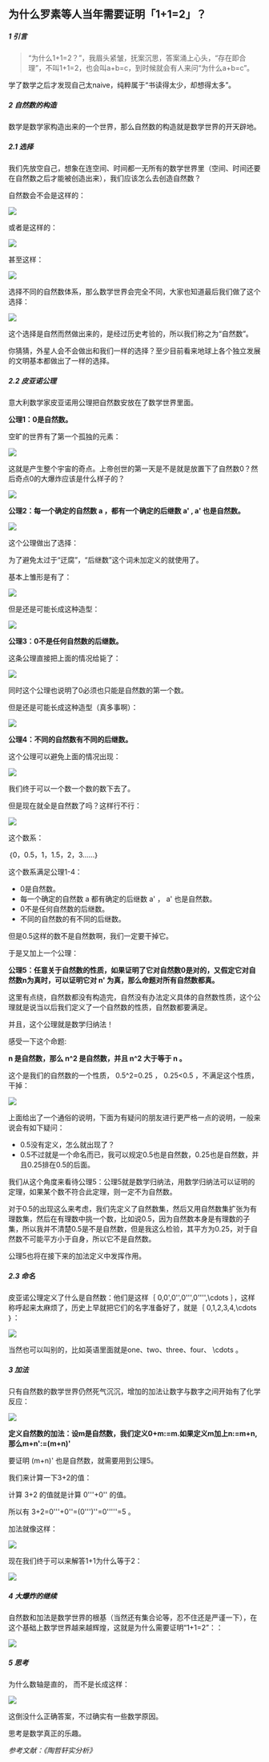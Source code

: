 ## 为什么罗素等人当年需要证明「1+1=2」？
##### 1 引言
>“为什么1+1=2？”，我眉头紧皱，抚案沉思，答案涌上心头，“存在即合理”，不叫1+1=2，也会叫a+b=c，到时候就会有人来问“为什么a+b=c”。

学了数学之后才发现自己太naive，纯粹属于“书读得太少，却想得太多”。

##### 2 自然数的构造

数学是数学家构造出来的一个世界，那么自然数的构造就是数学世界的开天辟地。

##### 2.1 选择

我们先放空自己，想象在连空间、时间都一无所有的数学世界里（空间、时间还要在自然数之后才能被创造出来），我们应该怎么去创造自然数？

自然数会不会是这样的：

![](https://pic1.zhimg.com/v2-11e72f5f212305092ba7df0e4d4c3978_b.png)

或者是这样的：

![](https://pic4.zhimg.com/v2-2303b0a398c73e2ebf436a203c704c27_b.png)

甚至这样：

![](https://pic4.zhimg.com/v2-5727e7581034b61225598132b168b6d7_b.png)

选择不同的自然数体系，那么数学世界会完全不同，大家也知道最后我们做了这个选择：

![](https://pic3.zhimg.com/v2-222a162e75366a6ae9b130bdaf2f67d6_b.png)

这个选择是自然而然做出来的，是经过历史考验的，所以我们称之为“自然数”。

你猜猜，外星人会不会做出和我们一样的选择？至少目前看来地球上各个独立发展的文明基本都做出了一样的选择。

##### 2.2 皮亚诺公理

意大利数学家皮亚诺用公理把自然数安放在了数学世界里面。

**公理1：0是自然数。**

空旷的世界有了第一个孤独的元素：

![](https://pic1.zhimg.com/v2-3ca579ef44c9a19caa74d091614406a8_b.png)

这就是产生整个宇宙的奇点。上帝创世的第一天是不是就是放置下了自然数0？然后奇点0的大爆炸应该是什么样子的？

![](https://pic4.zhimg.com/v2-101f1682628af51684782fbed9f6b27b_b.png)

**公理2：每一个确定的自然数 a ，都有一个确定的后继数 a' , a' 也是自然数。**

![](https://pic3.zhimg.com/v2-2be3f0b932738b51f48542d90db27f8e_b.png)

这个公理做出了选择：

为了避免太过于“迂腐”，“后继数”这个词未加定义的就使用了。

基本上雏形是有了：

![](https://pic3.zhimg.com/v2-69c3fd1e67f2738c08a5ff72f539876a_b.png)

但是还是可能长成这种造型：

![](https://pic2.zhimg.com/v2-ae1e890cc9cf2b05470efb17d4bf2be1_b.png)

**公理3：0不是任何自然数的后继数。**

这条公理直接把上面的情况给毙了：

![](https://pic3.zhimg.com/v2-80b003a87cc243d5bacea0f779cba966_b.png)

同时这个公理也说明了0必须也只能是自然数的第一个数。

但是还是可能长成这种造型（真多事啊）：

![](https://pic3.zhimg.com/v2-851856fe36b69435cc21d682d9618caa_b.png)

**公理4：不同的自然数有不同的后继数。**

这个公理可以避免上面的情况出现：

![](https://pic4.zhimg.com/v2-c67dc2d00298bb3fef5fffba82640323_b.png)

我们终于可以一个数一个数的数下去了。

但是现在就全是自然数了吗？这样行不行：

![](https://pic4.zhimg.com/v2-40b299ff65237241aba8a1f36090071b_b.png)

这个数系：

｛0，0.5，1，1.5，2，3……｝

这个数系满足公理1-4：

* 0是自然数。
* 每一个确定的自然数 a 都有确定的后继数 a' ， a' 也是自然数。
* 0不是任何自然数的后继数。
* 不同的自然数的有不同的后继数。

但是0.5这样的数不是自然数啊，我们一定要干掉它。

于是又加上一个公理：

**公理5：任意关于自然数的性质，如果证明了它对自然数0是对的，又假定它对自然数n为真时，可以证明它对 n' 为真，那么命题对所有自然数都真。**

这里有点绕，自然数都没有构造完，自然没有办法定义具体的自然数性质，这个公理就是说当以后我们定义了一个自然数的性质，自然数都要满足。

并且，这个公理就是数学归纳法！

感受一下这个命题:

**n 是自然数，那么 n^2 是自然数，并且 n^2 大于等于 n 。**

这个是我们的自然数的一个性质， 0.5^2=0.25 ， 0.25<0.5 ，不满足这个性质，干掉：

![](https://pic1.zhimg.com/v2-059ae59e14d1909823431f3032e0b9b4_b.png)

上面给出了一个通俗的说明，下面为有疑问的朋友进行更严格一点的说明，一般来说会有如下疑问：

* 0.5没有定义，怎么就出现了？
* 0.5不过就是一个命名而已，我可以规定0.5也是自然数，0.25也是自然数，并且0.25排在0.5的后面。

我们从这个角度来看待公理5：公理5就是数学归纳法，用数学归纳法可以证明的定理，如果某个数不符合此定理，则一定不为自然数。

对于0.5的出现这么来考虑，我们先定义了自然数集，然后又用自然数集扩张为有理数集，然后在有理数中挑一个数，比如说0.5，因为自然数本身是有理数的子集，所以我并不清楚0.5是不是自然数，但是我这么检验，其平方为0.25，对于自然数不可能平方小于自身，所以它不是自然数。

公理5也将在接下来的加法定义中发挥作用。

##### 2.3 命名

皮亚诺公理定义了什么是自然数：他们是这样｛ 0,0',0'',0''',0'''',\cdots  ｝，这样称呼起来太麻烦了，历史上早就把它们的名字准备好了，就是｛ 0,1,2,3,4,\cdots  ｝：

![](https://pic3.zhimg.com/v2-350423427aafe7bce5c9a833a30e7562_b.png)

当然也可以叫别的，比如英语里面就是one、two、three、four、 \cdots  。

##### 3 加法

只有自然数的数学世界仍然死气沉沉，增加的加法让数字与数字之间开始有了化学反应：

![](https://pic3.zhimg.com/v2-261e79bc96e3800c0326919b741889b6_b.png)

**定义自然数的加法：设m是自然数，我们定义0+m:=m.如果定义m加上n:=m+n,那么m+n':=(m+n)'**

要证明 (m+n)' 也是自然数，就需要用到公理5。

我们来计算一下3+2的值：

计算 3+2 的值就是计算 0'''+0'' 的值。

所以有 3+2=0'''+0''=(0''')''=0'''''=5 。

加法就像这样：

![](https://pic2.zhimg.com/v2-a9a6add7b0314d8c10fae6676fd04b55_b.png)

现在我们终于可以来解答1+1为什么等于2：

![](https://pic4.zhimg.com/v2-a7d18c7250c4687eb8dc1db1e5f8068b_b.png)
##### 4 大爆炸的继续
自然数和加法是数学世界的根基（当然还有集合论等，忍不住还是严谨一下），在这个基础上数学世界越来越辉煌，这就是为什么需要证明“1+1=2”：：

![](https://pic1.zhimg.com/v2-66af4634d467620634cb02957b4a788c_b.png)
##### 5 思考
为什么数轴是直的， 而不是长成这样：

![](https://pic1.zhimg.com/v2-a4035413475923532b480aa9bbf263a4_b.png)

这倒没什么正确答案，不过确实有一些数学原因。

思考是数学真正的乐趣。

*参考文献：《陶哲轩实分析》*
